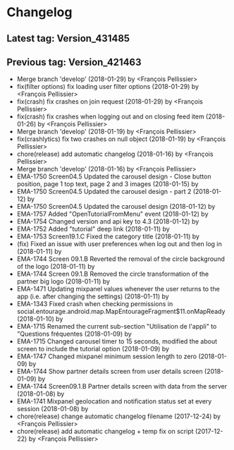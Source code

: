 # Changelog
## Latest tag: Version_431485
## Previous tag: Version_421463
* Merge branch 'develop' (2018-01-29) by <François Pellissier>
* fix(filter options) fix loading user filter options (2018-01-29) by <François Pellissier>
* fix(crash) fix crashes on join request (2018-01-29) by <François Pellissier>
* fix(crash) fix crashes when logging out and on closing feed item (2018-01-26) by <François Pellissier>
* Merge branch 'develop' (2018-01-19) by <François Pellissier>
* fix(crashlytics) fix two crashes on null object (2018-01-19) by <François Pellissier>
* chore(release) add automatic changelog (2018-01-16) by <François Pellissier>
* Merge branch 'develop' (2018-01-16) by <François Pellissier>
* EMA-1750 Screen04.5 Updated the carousel design - Close button position, page 1 top text, page 2 and 3 images (2018-01-15) by <Mihai Ionescu>
* EMA-1750 Screen04.5 Updated the carousel design - part 2 (2018-01-12) by <Mihai Ionescu>
* EMA-1750 Screen04.5 Updated the carousel design (2018-01-12) by <Mihai Ionescu>
* EMA-1757 Added "OpenTutorialFromMenu" event (2018-01-12) by <Mihai Ionescu>
* EMA-1754 Changed version and api key to 4.3 (2018-01-12) by <Mihai Ionescu>
* EMA-1752 Added "tutorial" deep link (2018-01-11) by <Mihai Ionescu>
* EMA-1753 Screen19.1.C Fixed the category title (2018-01-11) by <Mihai Ionescu>
* (fix) Fixed an issue with user preferences when log out and then log in (2018-01-11) by <Mihai Ionescu>
* EMA-1744 Screen 09.1.B Reverted the removal of the circle background of the logo (2018-01-11) by <Mihai Ionescu>
* EMA-1744 Screen 09.1.B Removed the circle transformation of the partner big logo (2018-01-11) by <Mihai Ionescu>
* EMA-1471 Updating mixpanel values whenever the user returns to the app (i.e. after changing the settings) (2018-01-11) by <Mihai Ionescu>
* EMA-1343 Fixed crash when checking permissions in social.entourage.android.map.MapEntourageFragment$11.onMapReady (2018-01-10) by <Mihai Ionescu>
* EMA-1715 Renamed the current sub-section "Utilisation de l'appli" to "Questions fréquentes (2018-01-09) by <Mihai Ionescu>
* EMA-1715 Changed carousel timer to 15 seconds, modified the about screen to include the tutorial option (2018-01-09) by <Mihai Ionescu>
* EMA-1747 Changed mixpanel minimum session length to zero (2018-01-09) by <Mihai Ionescu>
* EMA-1744 Show partner details screen from user details screen (2018-01-09) by <Mihai Ionescu>
* EMA-1744 Screen09.1.B Partner details screen with data from the server (2018-01-08) by <Mihai Ionescu>
* EMA-1741 Mixpanel geolocation and notification status set at every session (2018-01-08) by <Mihai Ionescu>
* chore(release) change automatic changelog filename (2017-12-24) by <François Pellissier>
* chore(release) add automatic changelog + temp fix on script (2017-12-22) by <François Pellissier>
